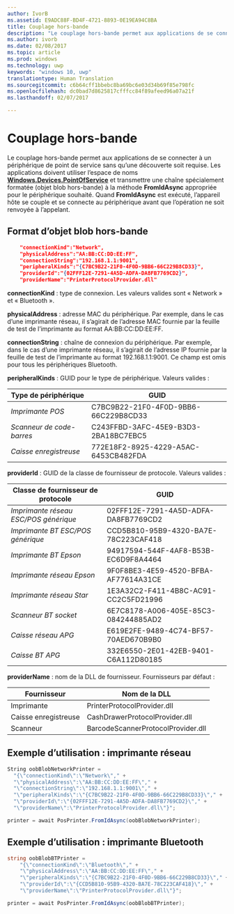 ```yaml
---
author: IvorB
ms.assetid: E9ADC88F-BD4F-4721-8893-0E19EA94C8BA
title: Couplage hors-bande
description: "Le couplage hors-bande permet aux applications de se connecter à un périphérique de point de service sans qu’une découverte soit requise."
ms.author: ivorb
ms.date: 02/08/2017
ms.topic: article
ms.prod: windows
ms.technology: uwp
keywords: "windows 10, uwp"
translationtype: Human Translation
ms.sourcegitcommit: c6b64cff1bbebc8ba69bc6e03d34b69f85e798fc
ms.openlocfilehash: dc0bad7d8625817cfffcc84f89afeed96a07a21f
ms.lasthandoff: 02/07/2017

---
```

# <a name="out-of-band-pairing"></a>Couplage hors-bande

Le couplage hors-bande permet aux applications de se connecter à un périphérique de point de service sans qu’une découverte soit requise. Les applications doivent utiliser l’espace de noms [**Windows.Devices.PointOfService**](https://msdn.microsoft.com/library/windows/apps/windows.devices.pointofservice.aspx) et transmettre une chaîne spécialement formatée (objet blob hors-bande) à la méthode **FromIdAsync** appropriée pour le périphérique souhaité. Quand **FromIdAsync** est exécuté, l’appareil hôte se couple et se connecte au périphérique avant que l’opération ne soit renvoyée à l’appelant.

## <a name="out-of-band-blob-format"></a>Format d’objet blob hors-bande

```json
    "connectionKind":"Network",
    "physicalAddress":"AA:BB:CC:DD:EE:FF",
    "connectionString":"192.168.1.1:9001",
    "peripheralKinds":"{C7BC9B22-21F0-4F0D-9BB6-66C229B8CD33}",
    "providerId":"{02FFF12E-7291-4A5D-ADFA-DA8FB7769CD2}",
    "providerName":"PrinterProtocolProvider.dll"
```

**connectionKind** : type de connexion. Les valeurs valides sont « Network » et « Bluetooth ».

**physicalAddress** : adresse MAC du périphérique. Par exemple, dans le cas d’une imprimante réseau, il s’agirait de l’adresse MAC fournie par la feuille de test de l’imprimante au format AA:BB:CC:DD:EE:FF.

**connectionString** : chaîne de connexion du périphérique. Par exemple, dans le cas d’une imprimante réseau, il s’agirait de l’adresse IP fournie par la feuille de test de l’imprimante au format 192.168.1.1:9001. Ce champ est omis pour tous les périphériques Bluetooth.

**peripheralKinds** : GUID pour le type de périphérique. Valeurs valides :

| Type de périphérique | GUID |
| ---- | ---- |
| *Imprimante POS* | C7BC9B22-21F0-4F0D-9BB6-66C229B8CD33 |
| *Scanneur de code-barres* | C243FFBD-3AFC-45E9-B3D3-2BA18BC7EBC5 |
| *Caisse enregistreuse* | 772E18F2-8925-4229-A5AC-6453CB482FDA |


**providerId** : GUID de la classe de fournisseur de protocole. Valeurs valides :

| Classe de fournisseur de protocole | GUID |
| ---- | ---- |
| *Imprimante réseau ESC/POS générique* | 02FFF12E-7291-4A5D-ADFA-DA8FB7769CD2 |
| *Imprimante BT ESC/POS générique* | CCD5B810-95B9-4320-BA7E-78C223CAF418 |
| *Imprimante BT Epson* | 94917594-544F-4AF8-B53B-EC6D9F8A4464 |
| *Imprimante réseau Epson* | 9F0F8BE3-4E59-4520-BFBA-AF77614A31CE |
| *Imprimante réseau Star* | 1E3A32C2-F411-4B8C-AC91-CC2C5FD21996 |
| *Scanneur BT socket* | 6E7C8178-A006-405E-85C3-084244885AD2 |
| *Caisse réseau APG* | E619E2FE-9489-4C74-BF57-70AED670B9B0 |
| *Caisse BT APG* | 332E6550-2E01-42EB-9401-C6A112D80185 |


**providerName** : nom de la DLL de fournisseur. Fournisseurs par défaut :

| Fournisseur | Nom de la DLL |
| ---- | ---- |
| Imprimante | PrinterProtocolProvider.dll |
| Caisse enregistreuse | CashDrawerProtocolProvider.dll |
| Scanneur | BarcodeScannerProtocolProvider.dll |

## <a name="usage-example-network-printer"></a>Exemple d’utilisation : imprimante réseau

```csharp
String oobBlobNetworkPrinter =
  "{\"connectionKind\":\"Network\"," +
  "\"physicalAddress\":\"AA:BB:CC:DD:EE:FF\"," +
  "\"connectionString\":\"192.168.1.1:9001\"," +
  "\"peripheralKinds\":\"{C7BC9B22-21F0-4F0D-9BB6-66C229B8CD33}\"," +
  "\"providerId\":\"{02FFF12E-7291-4A5D-ADFA-DA8FB7769CD2}\"," +
  "\"providerName\":\"PrinterProtocolProvider.dll\"}";

printer = await PosPrinter.FromIdAsync(oobBlobNetworkPrinter);
```

## <a name="usage-example-bluetooth-printer"></a>Exemple d’utilisation : imprimante Bluetooth

```csharp
string oobBlobBTPrinter =
    "{\"connectionKind\":\"Bluetooth\"," +
    "\"physicalAddress\":\"AA:BB:CC:DD:EE:FF\"," +
    "\"peripheralKinds\":\"{C7BC9B22-21F0-4F0D-9BB6-66C229B8CD33}\"," +
    "\"providerId\":\"{CCD5B810-95B9-4320-BA7E-78C223CAF418}\"," +
    "\"providerName\":\"PrinterProtocolProvider.dll\"}";

printer = await PosPrinter.FromIdAsync(oobBlobBTPrinter);

```

